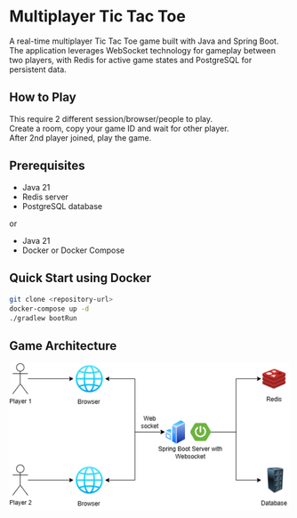 # Multiplayer Tic Tac Toe

A real-time multiplayer Tic Tac Toe game built with Java and Spring Boot. The application leverages WebSocket technology for gameplay between two players, with Redis for active game states and PostgreSQL for persistent data.

## How to Play

This require 2 different session/browser/people to play.<br>
Create a room, copy your game ID and wait for other player. <br>
After 2nd player joined, play the game.

## Prerequisites

- Java 21
- Redis server
- PostgreSQL database

or

- Java 21
- Docker or Docker Compose

## Quick Start using Docker
```bash
git clone <repository-url>
docker-compose up -d
./gradlew bootRun
```

## Game Architecture

![architecture](diagram.png)
